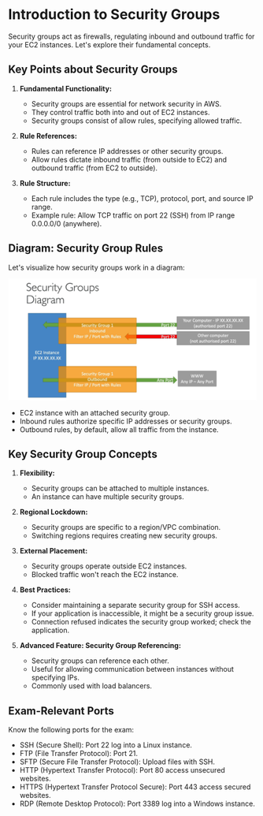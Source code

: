# Introduction to Security Groups

Security groups act as firewalls, regulating inbound and outbound traffic for your EC2 instances. Let's explore their fundamental concepts.

## Key Points about Security Groups

1. **Fundamental Functionality:**
   - Security groups are essential for network security in AWS.
   - They control traffic both into and out of EC2 instances.
   - Security groups consist of allow rules, specifying allowed traffic.

2. **Rule References:**
   - Rules can reference IP addresses or other security groups.
   - Allow rules dictate inbound traffic (from outside to EC2) and outbound traffic (from EC2 to outside).

3. **Rule Structure:**
   - Each rule includes the type (e.g., TCP), protocol, port, and source IP range.
   - Example rule: Allow TCP traffic on port 22 (SSH) from IP range 0.0.0.0/0 (anywhere).

## Diagram: Security Group Rules

Let's visualize how security groups work in a diagram:

![SG Diagram](<../../../readme-images/EC2/Security Groups/SG Diagram.png>)
   - EC2 instance with an attached security group.
   - Inbound rules authorize specific IP addresses or security groups.
   - Outbound rules, by default, allow all traffic from the instance.

## Key Security Group Concepts

1. **Flexibility:**
   - Security groups can be attached to multiple instances.
   - An instance can have multiple security groups.

2. **Regional Lockdown:**
   - Security groups are specific to a region/VPC combination.
   - Switching regions requires creating new security groups.

3. **External Placement:**
   - Security groups operate outside EC2 instances.
   - Blocked traffic won't reach the EC2 instance.

4. **Best Practices:**
   - Consider maintaining a separate security group for SSH access.
   - If your application is inaccessible, it might be a security group issue.
   - Connection refused indicates the security group worked; check the application.

5. **Advanced Feature: Security Group Referencing:**
   - Security groups can reference each other.
   - Useful for allowing communication between instances without specifying IPs.
   - Commonly used with load balancers.

## Exam-Relevant Ports

Know the following ports for the exam:
   - SSH (Secure Shell): Port 22 log into a Linux instance.
   - FTP (File Transfer Protocol): Port 21.
   - SFTP (Secure File Transfer Protocol): Upload files with SSH.
   - HTTP (Hypertext Transfer Protocol): Port 80 access unsecured websites.
   - HTTPS (Hypertext Transfer Protocol Secure): Port 443 access secured websites.
   - RDP (Remote Desktop Protocol): Port 3389 log into a Windows instance.

